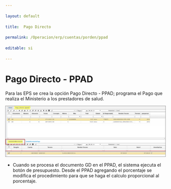 ```yaml
---

layout: default  

title:  Pago Directo  

permalink: /Operacion/erp/cuentas/porden/ppad  

editable: si  

---  
```


# Pago Directo - PPAD  

Para las EPS se crea la opción Pago Directo - PPAD; programa el Pago que realiza el Ministerio a los prestadores de salud. 

![](ppad1.png)  

* Cuando se procesa el documento GD en el PPAD, el sistema ejecuta el botón de presupuesto.
Desde el PPAD agregando el porcentaje se modifica el procedimiento para que se haga el calculo proporcional al porcentaje.  











